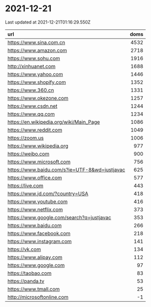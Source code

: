 # 2021-12-21

<!-- BEGIN -->
Last updated at 2021-12-21T01:16:29.550Z

url | doms
:- | -:
https://www.sina.com.cn | 4532
https://www.amazon.com | 2718
https://www.sohu.com | 1916
http://xinhuanet.com | 1688
https://www.yahoo.com | 1446
https://www.shopify.com | 1352
https://www.360.cn | 1331
https://www.okezone.com | 1257
https://www.csdn.net | 1244
https://www.qq.com | 1234
https://en.wikipedia.org/wiki/Main_Page | 1086
https://www.reddit.com | 1049
https://zoom.us | 1006
https://www.wikipedia.org | 977
https://weibo.com | 900
https://www.microsoft.com | 756
https://www.baidu.com/s?ie=UTF-8&wd=justjavac | 625
https://www.office.com | 577
https://live.com | 443
https://www.jd.com/?country=USA | 418
https://www.youtube.com | 416
https://www.netflix.com | 373
https://www.google.com/search?q=justjavac | 353
https://www.baidu.com | 266
https://www.facebook.com | 218
https://www.instagram.com | 141
https://vk.com | 134
https://www.alipay.com | 112
https://www.google.com | 97
https://taobao.com | 83
https://panda.tv | 53
https://www.tmall.com | 25
http://microsoftonline.com | -1
<!-- END -->
